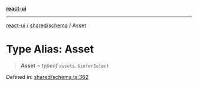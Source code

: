 [**react-ui**](../../../README.md)

***

[react-ui](../../../README.md) / [shared/schema](../README.md) / Asset

# Type Alias: Asset

> **Asset** = *typeof* `assets.$inferSelect`

Defined in: [shared/schema.ts:362](https://github.com/UWA-CITS5206-DMR/react-ui/blob/7050e78c07ed514b5a3e8c4228a2104c7641f592/shared/schema.ts#L362)
